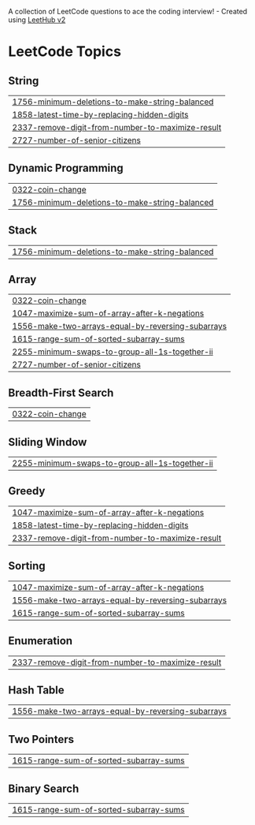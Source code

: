 A collection of LeetCode questions to ace the coding interview! - Created using [LeetHub v2](https://github.com/arunbhardwaj/LeetHub-2.0)
<!---LeetCode Topics Start-->
# LeetCode Topics
## String
|  |
| ------- |
| [1756-minimum-deletions-to-make-string-balanced](https://github.com/MayureshSawant9/leetcode/tree/master/1756-minimum-deletions-to-make-string-balanced) |
| [1858-latest-time-by-replacing-hidden-digits](https://github.com/MayureshSawant9/leetcode/tree/master/1858-latest-time-by-replacing-hidden-digits) |
| [2337-remove-digit-from-number-to-maximize-result](https://github.com/MayureshSawant9/leetcode/tree/master/2337-remove-digit-from-number-to-maximize-result) |
| [2727-number-of-senior-citizens](https://github.com/MayureshSawant9/leetcode/tree/master/2727-number-of-senior-citizens) |
## Dynamic Programming
|  |
| ------- |
| [0322-coin-change](https://github.com/MayureshSawant9/leetcode/tree/master/0322-coin-change) |
| [1756-minimum-deletions-to-make-string-balanced](https://github.com/MayureshSawant9/leetcode/tree/master/1756-minimum-deletions-to-make-string-balanced) |
## Stack
|  |
| ------- |
| [1756-minimum-deletions-to-make-string-balanced](https://github.com/MayureshSawant9/leetcode/tree/master/1756-minimum-deletions-to-make-string-balanced) |
## Array
|  |
| ------- |
| [0322-coin-change](https://github.com/MayureshSawant9/leetcode/tree/master/0322-coin-change) |
| [1047-maximize-sum-of-array-after-k-negations](https://github.com/MayureshSawant9/leetcode/tree/master/1047-maximize-sum-of-array-after-k-negations) |
| [1556-make-two-arrays-equal-by-reversing-subarrays](https://github.com/MayureshSawant9/leetcode/tree/master/1556-make-two-arrays-equal-by-reversing-subarrays) |
| [1615-range-sum-of-sorted-subarray-sums](https://github.com/MayureshSawant9/leetcode/tree/master/1615-range-sum-of-sorted-subarray-sums) |
| [2255-minimum-swaps-to-group-all-1s-together-ii](https://github.com/MayureshSawant9/leetcode/tree/master/2255-minimum-swaps-to-group-all-1s-together-ii) |
| [2727-number-of-senior-citizens](https://github.com/MayureshSawant9/leetcode/tree/master/2727-number-of-senior-citizens) |
## Breadth-First Search
|  |
| ------- |
| [0322-coin-change](https://github.com/MayureshSawant9/leetcode/tree/master/0322-coin-change) |
## Sliding Window
|  |
| ------- |
| [2255-minimum-swaps-to-group-all-1s-together-ii](https://github.com/MayureshSawant9/leetcode/tree/master/2255-minimum-swaps-to-group-all-1s-together-ii) |
## Greedy
|  |
| ------- |
| [1047-maximize-sum-of-array-after-k-negations](https://github.com/MayureshSawant9/leetcode/tree/master/1047-maximize-sum-of-array-after-k-negations) |
| [1858-latest-time-by-replacing-hidden-digits](https://github.com/MayureshSawant9/leetcode/tree/master/1858-latest-time-by-replacing-hidden-digits) |
| [2337-remove-digit-from-number-to-maximize-result](https://github.com/MayureshSawant9/leetcode/tree/master/2337-remove-digit-from-number-to-maximize-result) |
## Sorting
|  |
| ------- |
| [1047-maximize-sum-of-array-after-k-negations](https://github.com/MayureshSawant9/leetcode/tree/master/1047-maximize-sum-of-array-after-k-negations) |
| [1556-make-two-arrays-equal-by-reversing-subarrays](https://github.com/MayureshSawant9/leetcode/tree/master/1556-make-two-arrays-equal-by-reversing-subarrays) |
| [1615-range-sum-of-sorted-subarray-sums](https://github.com/MayureshSawant9/leetcode/tree/master/1615-range-sum-of-sorted-subarray-sums) |
## Enumeration
|  |
| ------- |
| [2337-remove-digit-from-number-to-maximize-result](https://github.com/MayureshSawant9/leetcode/tree/master/2337-remove-digit-from-number-to-maximize-result) |
## Hash Table
|  |
| ------- |
| [1556-make-two-arrays-equal-by-reversing-subarrays](https://github.com/MayureshSawant9/leetcode/tree/master/1556-make-two-arrays-equal-by-reversing-subarrays) |
## Two Pointers
|  |
| ------- |
| [1615-range-sum-of-sorted-subarray-sums](https://github.com/MayureshSawant9/leetcode/tree/master/1615-range-sum-of-sorted-subarray-sums) |
## Binary Search
|  |
| ------- |
| [1615-range-sum-of-sorted-subarray-sums](https://github.com/MayureshSawant9/leetcode/tree/master/1615-range-sum-of-sorted-subarray-sums) |
<!---LeetCode Topics End-->